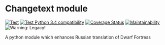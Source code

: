 # Changetext module

[![Test](https://github.com/dfint/changetextpy_script/actions/workflows/test.yml/badge.svg)](https://github.com/dfint/changetextpy_script/actions/workflows/test.yml)
[![Test Python 3.4 compatibility](https://github.com/dfint/changetextpy_script/actions/workflows/test%20Py%203.4%20compatibility.yml/badge.svg)](https://github.com/dfint/changetextpy_script/actions/workflows/test%20Py%203.4%20compatibility.yml)
[![Coverage Status](https://coveralls.io/repos/github/dfint/changetext-py/badge.svg?branch=master)](https://coveralls.io/github/dfint/changetext-py?branch=master)
[![Maintainability](https://api.codeclimate.com/v1/badges/f714a909a35471336fe7/maintainability)](https://codeclimate.com/github/dfint/changetext-py/maintainability)
![Warning: Legacy!](https://img.shields.io/badge/Warning-Legacy!-red)

A python module which enhances Russian translation of Dwarf Fortress
